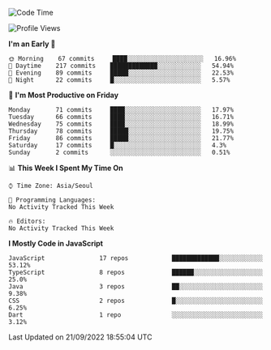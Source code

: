 <!--START_SECTION:waka-->
![Code Time](http://img.shields.io/badge/Code%20Time-4%2C286%20hrs%2032%20mins-blue)

![Profile Views](http://img.shields.io/badge/Profile%20Views-0-blue)

**I'm an Early 🐤** 

```text
🌞 Morning    67 commits     ████░░░░░░░░░░░░░░░░░░░░░   16.96% 
🌆 Daytime    217 commits    █████████████░░░░░░░░░░░░   54.94% 
🌃 Evening    89 commits     █████░░░░░░░░░░░░░░░░░░░░   22.53% 
🌙 Night      22 commits     █░░░░░░░░░░░░░░░░░░░░░░░░   5.57%

```
📅 **I'm Most Productive on Friday** 

```text
Monday       71 commits     ████░░░░░░░░░░░░░░░░░░░░░   17.97% 
Tuesday      66 commits     ████░░░░░░░░░░░░░░░░░░░░░   16.71% 
Wednesday    75 commits     ████░░░░░░░░░░░░░░░░░░░░░   18.99% 
Thursday     78 commits     █████░░░░░░░░░░░░░░░░░░░░   19.75% 
Friday       86 commits     █████░░░░░░░░░░░░░░░░░░░░   21.77% 
Saturday     17 commits     █░░░░░░░░░░░░░░░░░░░░░░░░   4.3% 
Sunday       2 commits      ░░░░░░░░░░░░░░░░░░░░░░░░░   0.51%

```


📊 **This Week I Spent My Time On** 

```text
⌚︎ Time Zone: Asia/Seoul

💬 Programming Languages: 
No Activity Tracked This Week

🔥 Editors: 
No Activity Tracked This Week

```

**I Mostly Code in JavaScript** 

```text
JavaScript               17 repos            █████████████░░░░░░░░░░░░   53.12% 
TypeScript               8 repos             ██████░░░░░░░░░░░░░░░░░░░   25.0% 
Java                     3 repos             ██░░░░░░░░░░░░░░░░░░░░░░░   9.38% 
CSS                      2 repos             █░░░░░░░░░░░░░░░░░░░░░░░░   6.25% 
Dart                     1 repo              ░░░░░░░░░░░░░░░░░░░░░░░░░   3.12%

```



 Last Updated on 21/09/2022 18:55:04 UTC
<!--END_SECTION:waka-->
